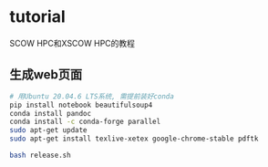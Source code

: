 # tutorial
SCOW HPC和XSCOW HPC的教程

## 生成web页面
```bash
# 用Ubuntu 20.04.6 LTS系统, 需提前装好conda
pip install notebook beautifulsoup4
conda install pandoc
conda install -c conda-forge parallel 
sudo apt-get update
sudo apt-get install texlive-xetex google-chrome-stable pdftk

bash release.sh
```
